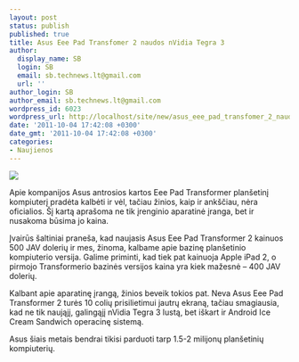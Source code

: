 ```yaml
---
layout: post
status: publish
published: true
title: Asus Eee Pad Transfomer 2 naudos nVidia Tegra 3
author:
  display_name: SB
  login: SB
  email: sb.technews.lt@gmail.com
  url: ''
author_login: SB
author_email: sb.technews.lt@gmail.com
wordpress_id: 6023
wordpress_url: http://localhost/site/new/asus_eee_pad_transfomer_2_naudos_nvidia_tegra_3/
date: '2011-10-04 17:42:08 +0300'
date_gmt: '2011-10-04 17:42:08 +0300'
categories:
- Naujienos
---
```

<div class="imgright"><img src="http://technews.lt/upload/asuseeepadtransformer01-575x508.jpg"  /></div>
<p>Apie kompanijos Asus antrosios kartos Eee Pad Transformer planšetinį kompiuterį pradėta kalbėti ir vėl, tačiau žinios, kaip ir ankščiau, nėra oficialios. Šį kartą aprašoma ne tik įrenginio aparatinė įranga, bet ir nusakoma būsima jo kaina.</p>
<p>Įvairūs šaltiniai praneša, kad naujasis Asus Eee Pad Transformer 2 kainuos 500 JAV dolerių ir mes, žinoma, kalbame apie bazinę planšetinio kompiuterio versija. Galime priminti, kad tiek pat kainuoja Apple iPad 2, o pirmojo Transformerio bazinės versijos kaina yra kiek mažesnė – 400 JAV dolerių.</p>
<p>Kalbant apie aparatinę įrangą, žinios beveik tokios pat. Neva Asus Eee Pad Transformer 2 turės 10 colių prisilietimui jautrų ekraną, tačiau smagiausia, kad ne tik naująjį, galingąjį nVidia Tegra 3 lustą, bet iškart ir Android Ice Cream Sandwich operacinę sistemą.</p>
<p>Asus šiais metais bendrai tikisi parduoti tarp 1.5-2 milijonų planšetinių kompiuterių.<br /></p>
